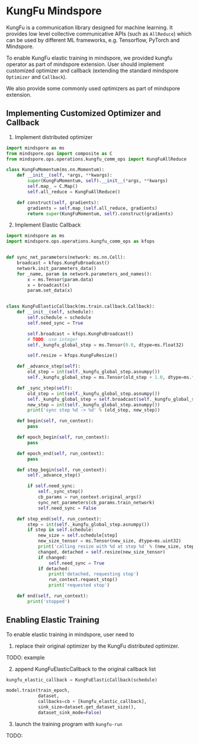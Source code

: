 KungFu Mindspore
======

KungFu is a communication library designed for machine learning.
It provides low level collective communicative APIs (such as `AllReduce`) which can be used by different ML frameworks,
e.g. Tensorflow, PyTorch and Mindspore.

To enable KungFu elastic training in mindspore, we provided kungfu operator as part of mindspore extension.
User should implement customized optimizer and callback (extending the standard mindspore `Optimizer` and `Callback`).

We also provide some commonly used optimizers as part of mindspore extension.

## Implementing Customized Optimizer and Callback

1. Implement distributed optimizer

```python
import mindspore as ms
from mindspore.ops import composite as C
from mindspore.ops.operations.kungfu_comm_ops import KungFuAllReduce

class KungFuMomentum(ms.nn.Momentum):
    def __init__(self, *args, **kwargs):
        super(KungFuMomentum, self).__init__(*args, **kwargs)
        self.map_ = C.Map()
        self.all_reduce = KungFuAllReduce()

    def construct(self, gradients):
        gradients = self.map_(self.all_reduce, gradients)
        return super(KungFuMomentum, self).construct(gradients)
```


2. Implement Elastic Callback

```python
import mindspore as ms
import mindspore.ops.operations.kungfu_comm_ops as kfops


def sync_net_parameters(network: ms.nn.Cell):
    broadcast = kfops.KungFuBroadcast()
    network.init_parameters_data()
    for _name, param in network.parameters_and_names():
        x = ms.Tensor(param.data)
        x = broadcast(x)
        param.set_data(x)


class KungFuElasticCallback(ms.train.callback.Callback):
    def __init__(self, schedule):
        self.schedule = schedule
        self.need_sync = True

        self.broadcast = kfops.KungFuBroadcast()
        # TODO: use integer
        self._kungfu_global_step = ms.Tensor(0.0, dtype=ms.float32)

        self.resize = kfops.KungFuResize()

    def _advance_step(self):
        old_step = int(self._kungfu_global_step.asnumpy())
        self._kungfu_global_step = ms.Tensor(old_step + 1.0, dtype=ms.float32)

    def _sync_step(self):
        old_step = int(self._kungfu_global_step.asnumpy())
        self._kungfu_global_step = self.broadcast(self._kungfu_global_step)
        new_step = int(self._kungfu_global_step.asnumpy())
        print('sync step %d -> %d' % (old_step, new_step))

    def begin(self, run_context):
        pass

    def epoch_begin(self, run_context):
        pass

    def epoch_end(self, run_context):
        pass

    def step_begin(self, run_context):
        self._advance_step()

        if self.need_sync:
            self._sync_step()
            cb_params = run_context.original_args()
            sync_net_parameters(cb_params.train_network)
            self.need_sync = False

    def step_end(self, run_context):
        step = int(self._kungfu_global_step.asnumpy())
        if step in self.schedule:
            new_size = self.schedule[step]
            new_size_tensor = ms.Tensor(new_size, dtype=ms.uint32)
            print('calling resize with %d at step %d' % (new_size, step))
            changed, detached = self.resize(new_size_tensor)
            if changed:
                self.need_sync = True
            if detached:
                print('detached, requesting stop')
                run_context.request_stop()
                print('requested stop')

    def end(self, run_context):
        print('stopped')
```


## Enabling Elastic Training

To enable elastic training in mindspore, user need to

1. replace their original optimizer by the KungFu distributed optimizer.

TODO: example

2. append KungFuElasticCallback to the original callback list

```python
kungfu_elastic_callback = KungFuElasticCallback(schedule)

model.train(train_epoch,
            dataset,
            callbacks=cb + [kungfu_elastic_callback],
            sink_size=dataset.get_dataset_size(),
            dataset_sink_mode=False)
```

3. launch the training program with `kungfu-run`

TODO:
